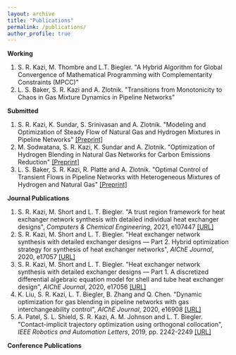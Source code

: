 ```yaml
---
layout: archive
title: "Publications"
permalink: /publications/
author_profile: true
---
```


**Working**

<ol>
<li>S. R. Kazi, M. Thombre and L.T. Biegler. "A Hybrid Algorithm for Global Convergence of Mathematical Programming with Complementarity Constraints        (MPCC)"</li>
<li>L. S. Baker, S. R. Kazi and A. Zlotnik. "Transitions from Monotonicity to Chaos in Gas Mixture Dynamics in Pipeline Networks"</li>
</ol>
  
**Submitted**

<ol>
<li>S. R. Kazi, K. Sundar, S. Srinivasan and A. Zlotnik. "Modeling and Optimization of Steady Flow of Natural Gas and Hydrogen Mixtures in Pipeline Networks" <a href = "https://arxiv.org/pdf/2212.00961" target="_blank">[Preprint]</a> </li>
<li>M. Sodwatana, S. R. Kazi, K. Sundar and A. Zlotnik. "Optimization of Hydrogen Blending in Natural Gas Networks for Carbon Emissions Reduction" <a href = "https://arxiv.org/pdf/2210.16385" target="_blank">[Preprint]</a></li>
<li>L. S. Baker, S. R. Kazi, R. Platte and A. Zlotnik. "Optimal Control of Transient Flows in Pipeline Networks with Heterogeneous Mixtures of Hydrogen and Natural Gas" <a href = "https://arxiv.org/pdf/2210.06269" target="_blank">[Preprint]</a></li>
</ol>

**Journal Publications**


<ol>
<li>S. R. Kazi, M. Short and L. T. Biegler. "A trust region framework for heat exchanger network synthesis with detailed individual heat exchanger designs", <i>Computers & Chemical Engineering</i>, 2021, e107447 <a href = "https://www.sciencedirect.com/science/article/pii/S0098135421002258" target="_blank">[URL]</a> </li>
<li>S. R. Kazi, M. Short and L. T. Biegler. "Heat exchanger network synthesis with detailed exchanger designs — Part 2. Hybrid optimization strategy for synthesis of heat exchanger networks", <i>AIChE Journal</i>, 2020, e17057 <a href = "https://aiche.onlinelibrary.wiley.com/doi/abs/10.1002/aic.17057" target="_blank">[URL]</a></li>
<li>S. R. Kazi, M. Short and L. T. Biegler. "Heat exchanger network synthesis with detailed exchanger designs — Part 1. A discretized differential algebraic equation model for shell and tube heat exchanger design", <i>AIChE Journal</i>, 2020, e17056 <a href = "https://aiche.onlinelibrary.wiley.com/doi/abs/10.1002/aic.17056" target="_blank">[URL]</a></li>
<li>K. Liu, S. R. Kazi, L. T. Biegler, B. Zhang and Q. Chen. "Dynamic optimization for gas blending in pipeline networks with gas interchangeability control", <i>AIChE Journal</i>, 2020, e16908 <a href = "https://aiche.onlinelibrary.wiley.com/doi/abs/10.1002/aic.16908" target="_blank">[URL]</a></li>
<li>A. Patel, S. L. Shield, S. R. Kazi, A. M. Johnson and L. T. Biegler. "Contact-implicit trajectory optimization using orthogonal collocation", <i>IEEE Robotics and Automation Letters</i>, 2019, pp. 2242-2249 <a href = "https://ieeexplore.ieee.org/abstract/document/8648229/" target="_blank">[URL]</a></li>
</ol>

**Conference Publications**
